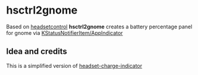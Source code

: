 # hsctrl2gnome

Based on [headsetcontrol](https://github.com/Sapd/HeadsetControl) **hsctrl2gnome** creates a battery percentage panel for gnome via [KStatusNotifierItem/AppIndicator](https://extensions.gnome.org/extension/615/appindicator-support/)

## Idea and credits
This is a simplified version of [headset-charge-indicator](https://github.com/centic9/headset-charge-indicator)